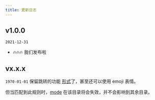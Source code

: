 ```yaml
---
title: 更新日志
---
```



## v1.0.0

`2021-12-31`

+ 🔥🔥🔥 我们发布啦



## vx.x.x

`1970-01-01`
保留跳转的功能
[形式](https://github.com/shanyuhai123/vuepress-plugin-auto-sidebar/tree/master/packages/vuepress-docs-gh-pages/docs/zh)了，甚至还可以使用 emoji 表情。

但当匹配到此规则时，[mode](/zh/features/plugin-options.html#_1-模式) 在该目录将会失效，并不会影响到其余目录。